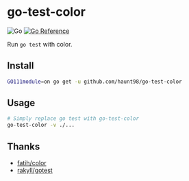 # go-test-color

![Go](https://github.com/haunt98/go-test-color/workflows/Go/badge.svg?branch=main)
[![Go Reference](https://pkg.go.dev/badge/github.com/haunt98/go-test-color.svg)](https://pkg.go.dev/github.com/haunt98/go-test-color)

Run `go test` with color.

## Install

```sh
GO111module=on go get -u github.com/haunt98/go-test-color
```

## Usage

```sh
# Simply replace go test with go-test-color
go-test-color -v ./...
```

## Thanks

- [fatih/color](https://github.com/fatih/color)
- [rakyll/gotest](https://github.com/rakyll/gotest)
